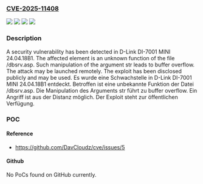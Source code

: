 ### [CVE-2025-11408](https://cve.mitre.org/cgi-bin/cvename.cgi?name=CVE-2025-11408)
![](https://img.shields.io/static/v1?label=Product&message=DI-7001%20MINI&color=blue)
![](https://img.shields.io/static/v1?label=Version&message=24.04.18B1%20&color=brightgreen)
![](https://img.shields.io/static/v1?label=Vulnerability&message=Buffer%20Overflow&color=brightgreen)
![](https://img.shields.io/static/v1?label=Vulnerability&message=Memory%20Corruption&color=brightgreen)

### Description

A security vulnerability has been detected in D-Link DI-7001 MINI 24.04.18B1. The affected element is an unknown function of the file /dbsrv.asp. Such manipulation of the argument str leads to buffer overflow. The attack may be launched remotely. The exploit has been disclosed publicly and may be used.
Es wurde eine Schwachstelle in D-Link DI-7001 MINI 24.04.18B1 entdeckt. Betroffen ist eine unbekannte Funktion der Datei /dbsrv.asp. Die Manipulation des Arguments str führt zu buffer overflow. Ein Angriff ist aus der Distanz möglich. Der Exploit steht zur öffentlichen Verfügung.

### POC

#### Reference
- https://github.com/DavCloudz/cve/issues/5

#### Github
No PoCs found on GitHub currently.

